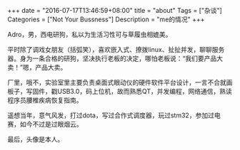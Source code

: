 +++
date = "2016-07-17T13:46:59+08:00"
title = "about"
Tags = ["杂谈"]
Categories = ["Not Your Bussness"]
Description = "me的情况"
+++

Adro，男，西电研狗，私以为生活习性可与草履虫相媲美。

平时除了调戏女朋友（括弧笑），喜欢嵌入式、撩拨linux、扯扯并发，聊聊服务器。身为一条合格的研狗，坚决执行老板的决定，哪怕老板说：“我们要产品大卖！”嗯，产品大卖。

厂里，哦不，实验室里主要负责桌面式眼动仪的硬件软件平台设计，一言不合就画板子，写固件，戳USB3.0，码上位机，故而熟悉QT，并发编程，网络通信，熟读程序员腰椎疾病恢复指南。

遥想当年，意气风发，打过dota，写过合作式调度器，玩过stm32，参加过电赛，如今不过是过眼烟云。

最后，头像是本人。

